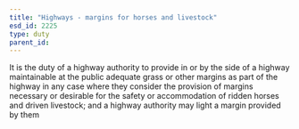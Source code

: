 ```yaml
---
title: "Highways - margins for horses and livestock"
esd_id: 2225
type: duty
parent_id:  
---
```


It is the duty of a highway authority to provide in or by the side of a highway maintainable at the public adequate grass or other margins as part of the highway in any case where they consider the provision of margins necessary or desirable for the safety or accommodation of ridden horses and driven livestock; and a highway authority may light a margin provided by them


